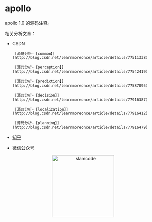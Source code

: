 # apollo 

apollo 1.0 的源码注释。

相关分析文章：


* CSDN

       [源码分析-【common】](http://blog.csdn.net/learnmoreonce/article/details/77511338)

       [源码分析-【perception】](http://blog.csdn.net/learnmoreonce/article/details/77542419)

       [源码分析-【prediction】](http://blog.csdn.net/learnmoreonce/article/details/77587095)

       [源码分析-【decision】](http://blog.csdn.net/learnmoreonce/article/details/77916387)

       [源码分析-【localization】](http://blog.csdn.net/learnmoreonce/article/details/77916412)

       [源码分析-【planning】](http://blog.csdn.net/learnmoreonce/article/details/77916479)


* [知乎](https://zhuanlan.zhihu.com/learnmoreonce)


* 微信公众号

<div  align="center">    
 <img src="https://raw.githubusercontent.com/slam4code/SLAM/master/slamcode.jpg" width = "200" height = "200" alt="slamcode" align=center />
</div>
